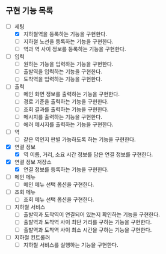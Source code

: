 ## 구현 기능 목록

- [ ] 세팅
    - [x] 지하철역을 등록하는 기능을 구현한다.
    - [ ] 지하철 노선을 등록하는 기능을 구현한다.
    - [ ] 역과 역 사이 정보를 등록하는 기능을 구현한다.
- [ ] 입력
    - [ ] 원하는 기능을 입력하는 기능을 구현한다.
    - [ ] 출발역을 입력하는 기능을 구현한다.
    - [ ] 도착역을 입력하는 기능을 구현한다.
- [ ] 출력
    - [ ] 메인 화면 정보를 출력하는 기능을 구현한다.
    - [ ] 경로 기준을 출력하는 기능을 구현한다.
    - [ ] 조회 결과를 출력하는 기능을 구현한다.
    - [ ] 메시지를 출력하는 기능을 구현한다.
    - [ ] 에러 메시지를 출력하는 기능을 구현한다.
- [ ] 역
    - [ ] 같은 역인지 판별 가능하도록 하는 기능을 구현한다.
- [x] 연결 정보
    - [x] 역 이름, 거리, 소요 시간 정보를 담은 연결 정보를 구현한다.
- [x] 연결 정보 저장소
    - [x] 연결 정보를 등록하는 기능을 구현한다.
- [ ] 메인 메뉴
    - [ ] 메인 메뉴 선택 옵션을 구현한다.
- [ ] 조회 메뉴
    - [ ] 조회 메뉴 선택 옵션을 구현한다.
- [ ] 지하철 서비스
    - [ ] 출발역과 도착역이 연결되어 있는지 확인하는 기능을 구현한다.
    - [ ] 출발역과 도착역 사이 최단 거리를 구하는 기능을 구현한다.
    - [ ] 출발역과 도착역 사이 최소 시간을 구하는 기능을 구현한다.
- [ ] 지하철 컨트롤러
    - [ ] 지하철 서비스를 실행하는 기능을 구현한다.